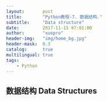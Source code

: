 ```yaml
---
layout:       post
title:        "Python教程-7. 数据结构."
subtitle:     "Data structure"
date:         2017-11-15 07:01:00
author:       "xuepro"
header-img:   "img/home_bg.jpg"
header-mask:  0.3
catalog:      true
multilingual: true
tags:
    - Python
---
```


## 数据结构 Data Structures

